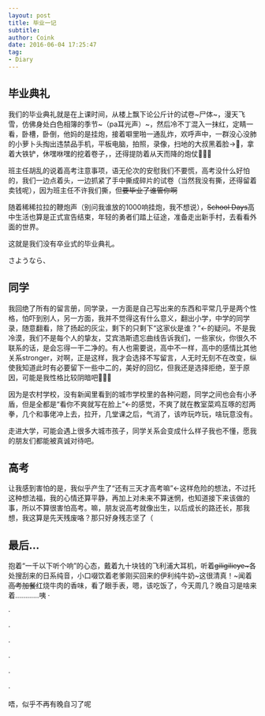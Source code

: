 ```yaml
---
layout: post
title: 毕业一记
subtitle: 
author: Coink 
date: 2016-06-04 17:25:47
tag: 
- Diary
---
```




毕业典礼
--



我们的毕业典礼就是在上课时间，从楼上飘下论公斤计的试卷~尸体~，漫天飞雪，仿佛身处白色相簿的季节~（pa耳光声）~，然后冷不丁混入一抹红，定睛一看，卧槽，卧倒，他妈的是挂炮，接着噼里啪一通乱炸，欢呼声中，一群没心没肺的小萝卜头掏出违禁品手机，平板电脑，拍照，录像，扫地的大叔黑着脸→🌚，拿着大铁铲，休嘿咻嘿的挖着卷子，，还得提防着从天而降的炮仗🌚🌚🌚

班主任胡乱的说着高考注意事项，语无伦次的安慰我们不要慌，高考没什么好怕的，我们一边点着头，一边抓紧了手中撕成碎片的试卷（当然我没有撕，还得留着卖钱呢），因为班主任不许我们撕，但~~要毕业了谁管你啊~~

随着稀稀拉拉的鞭炮声（别问我谁放的1000响挂炮，我不想说），~~School Days~~高中生活也算是正式宣告结束，年轻的勇者们踏上征途，准备走出新手村，去看看外面的世界。

这就是我们没有卒业式的毕业典礼。

さようなら、


同学
--


我回绝了所有的留言册，同学录，一方面是自己写出来的东西和平常几乎是两个性格，怕吓到别人，另一方面，我并不觉得这有什么意义，翻出小学，中学的同学录，随意翻看，除了扬起的灰尘，剩下的只剩下“这家伙是谁？”←的疑问。不是我冷漠，我们不是每个人的挚友，艾宾浩斯遗忘曲线告诉我们，一些家伙，你很久不联系的话，是会忘得一干二净的。有人也需要说，高中不一样，高中的感情比其他关系stronger，对啊，正是这样，我才会选择不写留言，人无时无刻不在改变，纵使我知道此时有必要留下一些中二的，美好的回忆，但我还是选择拒绝，至于原因，可能是我性格比较阴暗吧🌚🌚🌚


因为是农村学校，没有新闻里看到的城市学校里的各种问题，同学之间也会有小矛盾，但是全都是“看你不爽就写在脸上”←的感觉，不爽了就在教室菜鸡互啄的怼两拳，几个和事佬冲上去，拉开，几堂课之后，气消了，该咋玩咋玩，啥玩意没有。

走进大学，可能会遇上很多大城市孩子，同学关系会变成什么样子我也不懂，愿我的朋友们都能被真诚对待吧。





高考
--


让我感到害怕的是，我似乎产生了“还有三天才高考嘛”←这样危险的想法，不过托这种想法福，我的心情还算平静，再加上对未来不算迷惘，也知道接下来该做的事，所以不算很害怕高考。嘛，朋友说高考就像出生，以后成长的路还长，那我想，我这算是先天残废咯？那只好身残志坚了（






最后...
--


抱着“一千以下听个响”的心态，戴着九十块钱的飞利浦大耳机，听着~~giligilieye\~~~各处搜刮来的日系纯音，小口啜饮着老爹刚买回来的伊利纯牛奶~这很清真！~闻着~~高考加餐~~红烧牛肉的香味，看了眼手表，嗯，该吃饭了，今天周几？晚自习是啥来着............咦
·

·

·

·

·

·

·

唔，似乎不再有晚自习了呢


